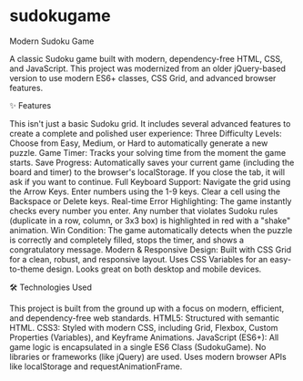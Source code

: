# sudokugame

Modern Sudoku Game

A classic Sudoku game built with modern, dependency-free HTML, CSS, and JavaScript. This project was modernized from an older jQuery-based version to use modern ES6+ classes, CSS Grid, and advanced browser features.

✨ Features

This isn't just a basic Sudoku grid. It includes several advanced features to create a complete and polished user experience:
Three Difficulty Levels: Choose from Easy, Medium, or Hard to automatically generate a new puzzle.
Game Timer: Tracks your solving time from the moment the game starts.
Save Progress: Automatically saves your current game (including the board and timer) to the browser's localStorage. If you close the tab, it will ask if you want to continue.
Full Keyboard Support:
Navigate the grid using the Arrow Keys.
Enter numbers using the 1-9 keys.
Clear a cell using the Backspace or Delete keys.
Real-time Error Highlighting: The game instantly checks every number you enter. Any number that violates Sudoku rules (duplicate in a row, column, or 3x3 box) is highlighted in red with a "shake" animation.
Win Condition: The game automatically detects when the puzzle is correctly and completely filled, stops the timer, and shows a congratulatory message.
Modern & Responsive Design:
Built with CSS Grid for a clean, robust, and responsive layout.
Uses CSS Variables for an easy-to-theme design.
Looks great on both desktop and mobile devices.

🛠️ Technologies Used

This project is built from the ground up with a focus on modern, efficient, and dependency-free web standards.
HTML5: Structured with semantic HTML.
CSS3: Styled with modern CSS, including Grid, Flexbox, Custom Properties (Variables), and Keyframe Animations.
JavaScript (ES6+):
All game logic is encapsulated in a single ES6 Class (SudokuGame).
No libraries or frameworks (like jQuery) are used.
Uses modern browser APIs like localStorage and requestAnimationFrame.
